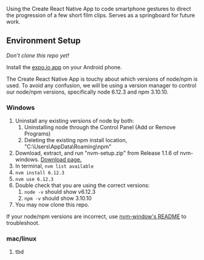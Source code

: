 Using the Create React Native App to code smartphone gestures to direct the progression of a few short film clips.  Serves as a springboard for future work.


## Environment Setup

*Don't clone this repo yet!*

Install the [expo.io app](https://expo.io/learn) on your Android phone.

The Create React Native App is touchy about which versions of node/npm is used.  To avoid any confusion, we will be using a version manager to control our node/npm versions, specifically node 6.12.3 and npm 3.10.10.

### Windows
1. Uninstall any existing versions of node by both:
    1. Uninstalling node through the Control Panel (Add or Remove Programs)
    2. Deleting the existing npm install location, "C:\Users<user>\AppData\Roaming\npm"
2. Download, extract, and run "nvm-setup.zip" from Release 1.1.6 of nvm-windows.  [Download page.](https://github.com/coreybutler/nvm-windows/releases)
3. In terminal, `nvm list available`
4. `nvm install 6.12.3`
5. `nvm use 6.12.3`
6. Double check that you are using the correct versions:
    1. `node -v` should show v6.12.3
    2. `npm -v` should show 3.10.10
7. You may now clone this repo.

If your node/npm versions are incorrect, use [nvm-window's README](https://github.com/coreybutler/nvm-windows) to troubleshoot.

### mac/linux
1. tbd
